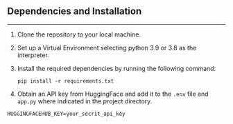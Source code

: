 ## Dependencies and Installation
----------------------------

1. Clone the repository to your local machine.

2. Set up a Virtual Environment selecting python 3.9 or 3.8 as the interpreter. 

3. Install the required dependencies by running the following command:
   ```
   pip install -r requirements.txt
   ```

4. Obtain an API key from HuggingFace and add it to the `.env` file and `app.py` where indicated in the project directory.
```commandline
HUGGINGFACEHUB_KEY=your_secrit_api_key
```



 


